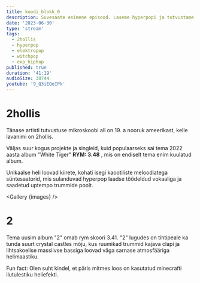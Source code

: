 ```yaml
---
title: koodi_blokk_0
description: Suvesaate esimene episood. Laseme hyperpopi ja tutvustame artisti 2hollis.
date: '2023-06-30'
type: 'stream'
tags:
  - 2hollis
  - hyperpop
  - elektropop
  - witchpop
  - exp_hiphop
published: true
duration: '41:19'
audioSize: 38744
youtube: '9_Q3iEQoIPk'
---
```


<script>
    import img1 from '$lib/assets/2023-06-30_1.jpg?run';
    import img2 from '$lib/assets/2023-06-30_2.jpg?run';
    import Gallery from '$lib/components/Gallery.svelte';

    const images = [
        {src: img1, alt: 'Hägune, madala kvaliteediga pilt artistist 2hollis. Tumedal taustal välguga tehtud pilt. Ta kannab musta nahktagi.'},
    ]

    const images2 = [
        {src: img2, alt: '2hollis-e albumi 2 kunst. Valgel taustal on keskel punane pluss märk.'},
    ]
</script>

# 2hollis

Tänase artisti tutvustuse mikroskoobi all on 19. a nooruk ameerikast, kelle
lavanimi on 2hollis.

Väljas suur kogus projekte ja singleid, kuid populaarseks sai tema 2022 aasta
album "White Tiger" **RYM: 3.48** , mis on endiselt tema enim kuulatud album.

Unikaalse heli loovad kiirete, kohati isegi kaootiliste meloodiatega
süntesaatorid, mis sulanduvad hyperpop laadse töödeldud vokaaliga ja saadetud
uptempo trummide poolt.

<Gallery {images} />

# 2

Tema uusim album "2" omab rym skoori 3.41. "2" lugudes on tihtipeale ka tunda
suurt crystal castles mõju, kus ruumikad trummid kajava clapi ja lihtsakoelise
massiivse bassiga loovad väga sarnase atmosfääriga helimaastiku.

Fun fact: Olen suht kindel, et päris mitmes loos on kasutatud minecrafti
ilutulestiku heliefekti.

<Gallery images={images2} />

